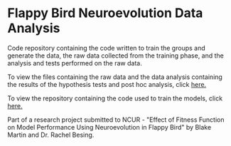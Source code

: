 # Flappy Bird Neuroevolution Data Analysis

Code repository containing the code written to train the groups and generate the data, the raw data collected from the training phase, and the analysis and tests performed on the raw data.

To view the files containing the raw data and the data analysis containing the results of the hypothesis tests and post hoc analysis, click <a href = 'https://github.com/bamartin1618/FlappyBirdNeuroevolutionDataAnalysis/blob/main/Flappy%20Bird%20Neuroevolution%20Data%20Analysis/FlappyBirdDataAnalysis.ipynb'>here.</a>

To view the repository containing the code used to train the models, click <a href = 'https://github.com/bamartin1618/FlappyBirdNeuroevolutionDataAnalysis/tree/main/FlappyBirdAIProject'>here.</a>

Part of a research project submitted to NCUR - "Effect of Fitness Function on Model Performance Using Neuroevolution in Flappy Bird" by Blake Martin and Dr. Rachel Besing.
